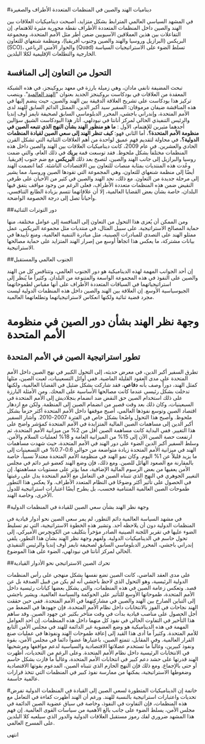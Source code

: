 

#ديناميات الهند والصين في المنظمات المتعددة الأطراف والصغيرة

في المشهد السياسي العالمي المترابط بشكل متزايد، أصبحت ديناميكيات العلاقات بين الهند والصين داخل المنظمات المتعددة الأطراف نقطة محورية مثيرة للاهتمام. إن التفاعلات بين هذين العملاقين الآسيويين ضمن أطر مثل الأمم المتحدة، ومجموعة البريكس (البرازيل وروسيا والهند والصين وجنوب أفريقيا)، ومنظمة شنغهاي للتعاون (SCO)، والحوار الأمني الرباعي (Quad) تسلط الضوء على الاستراتيجيات السياسة الخارجية والتطلعات الإقليمية لكلا البلدين.

## التحول من التعاون إلى المنافسة

تبحث المضيفة تانفي مادان، وهي زميلة بارزة في معهد بروكينجز، في هذه الشبكة المعقدة من العلاقات في بودكاست بروكينجز الجديد بعنوان "[الهند العالمية](https://www.brookings.edu/articles/india-china-dynamics-in-multilateral-and-minilateral-organizations///)". وينصب تركيز هذا بودكاست على تشريح العلاقة الدقيقة بين الهند والصين، حيث ينضم إليها في هذه المناقشة ضيفان مرموقان: السفير سيد أكبر الدين، الممثل الدائم السابق للهند لدى الأمم المتحدة، وإندراني باجشي، المحرر الدبلوماسي السابق لصحيفة تايمز أوف إنديا والرئيس التنفيذي الحالي لمركز أنانتا في نيودلهي.
أثار هذا البودكاست الشيق سؤالين أجدهما مثيرين للإهتمام، الأول : **ما هو منظور الهند بشأن النهج الذي تتبعه الصين في منظومة الأمم المتحدة؟**، أما الثاني فهو: **كيف تنظر الهند إلى سعي الصين لقيادة المنظمات الدولية؟**، في محاولة لتقديم فهم عميق لواحدة من أهم العلاقات الثنائية التي تشكل القرن الحادي والعشرين.
في عام 2009، كانت ديناميكيات العلاقات بين الهند والصين داخل هذه المنظمات مختلفاً بشكل ملحوظ. فقد توسعت قمة **بريك** في ذلك العام، والتي ضمت روسيا والبرازيل إلى جانب الهند والصين، لتصبح بعد ذلك **البريكس** مع ضم جنوب إفريقيا. وعُدت هذه المنتديات بمثابة منصات للتعاون بين الاقتصادات الناشئة. كما انضمت الهند أيضًا إلى منظمة شنغهاي للتعاون، وهي المجموعة التي تقودها الصين وروسيا، مما يشير إلى مرحلة جديدة من التعاون.
مع ذلك، نجد الهند والصين في كثير من الأحيان على طرفي النقيض ضمن هذه المنظمات متعددة الأطراف، فعلى الرغم من وجود مواقف يتفق فيها البلدان، خاصة بشأن بعض القضايا العالمية، إلا أن علاقاتهما تتسم بزيادة الطابع التنافسي، وأحياناً تصل إلى درجة الخصومة الواضحة.

##دور التوترات الثنائية

ومن الممكن أن يُعزى هذا التحول من التعاون إلى المنافسة إلى عوامل مختلفة، منها حماية المصالح الاستراتيجية. على سبيل المثال، في منتديات مثل مجموعة البريكس، عمل ممثلو الهند على التصدي للمبادرات الصينية، مثل مبادرة التنمية العالمية، ومنع تأييدها في بيانات مشتركة، ما يعكس هذا اتجاهاً أوسع من إصرار الهند المتزايد على حماية مصالحها الاستراتيجية.

##الجنوب العالمي والمستقبل

إن أحد الجوانب المهمة لهذه الديناميكية هو دور الجنوب العالمي، وتتنافس كل من الهند والصين على النفوذ في هذه المجموعة الواسعة والمتنوعة من البلدان. وكثيراً ما يُنظر إلى استراتيجياتهما في السياقات المتعددة الأطراف على أنها مقياس لطموحاتهما الجيوسياسية الأوسع. إن العلاقة بين الهند والصين داخل هذه المنظمات الدولية ليست مجرد قضية ثنائية ولكنها انعكاس لاستراتيجياتهما وتطلعاتهما العالمية.

# وجهة نظر الهند بشأن دور الصين في منظومة الأمم المتحدة

## تطور استراتيجية الصين في الأمم المتحدة

تطرق السفير أكبر الدين، في معرض حديثه، إلى التحول الكبير في نهج الصين داخل الأمم المتحدة على مدى العقود القليلة الماضية. ففي أوائل التسعينيات، لعبت الصين، مثلها كمثل الهند، دوراً وصف بأنه **دفاعي**، فقد شاركت بشكل ضئيل في القضايا العالمية، ولكنها تدخلت بشكل رئيسي عندما كانت مصالحها الأساسية على المحك. ومن الأمثلة البارزة على ذلك استخدام الصين حق النقض ضد انضمام بنجلاديش إلى الأمم المتحدة في السبعينيات، وكان ذلك بعد وقت قصير من انضمام الصين إلى المنظمة.
ولكن مع ازدهار اقتصاد الصين وتوسع نفوذها العالمي، أصبح موقفها داخل الأمم المتحدة أكثر حزماً بشكل ملحوظ. وأصبح هذا التحول واضًحا بشكل خاص في الفترة 2007-2010. وأشار السفير أكبر الدين إلى مساهمات الصين المالية المتزايدة في الأمم المتحدة كمؤشر واضح على هذا التغيير. ففي البداية كانت مساهمة الصين أقل من 2% من ميزانية الأمم المتحدة، ثم ارتفعت حصة الصين الآن إلى 15% من الميزانية العامة و 18% لعمليات السلام والأمن.
وسلط السفير أكبر الدين الضوء على دور الهند في الأمم المتحدة، حيث شهدت مساهمات الهند في ميزانية الأمم المتحدة زيادة متواضعة من حوالي 0.6-0.7% في التسعينيات إلى ما يزيد قليلاً عن 1% اليوم. وكان نمو الهند في منظومة الأمم المتحدة معتدلاً نسبياً، خاصة بالمقارنة مع الصعود الهائل للصين. ومع ذلك، فإن وضع الهند كعضو غير دائم في مجلس الأمن يعفيها من بعض الرسوم المالية الإضافية، مما يؤثر على مستويات مساهمتها.
إن التغيير الجوهري في النهج الذي تتبناه الصين في التعامل مع الأمم المتحدة يدل على رغبتها في الحصول على تأثير أكثر وضوحًا في النظام المتعدد الأطراف. ولا يعكس هذا التطور طموحات الصين العالمية المتنامية فحسب، بل يطرح أيضًا اعتبارات استراتيجية للدول الأخرى، وخاصة الهند. 

#وجهة نظر الهند بشأن سعي الصين للقيادة في المنظمات الدولية

في مشهد السياسة العالمية دائم التطور، لم يمر سعي الصين نحو أدوار قيادية في المنظمات الدولية دون أن يلاحظه أحد. وتشير هذه الخطوة الاستراتيجية، التي تم تسليط الضوء عليها في تقرير اللجنة الصينية الصادر مؤخراً بتكليف من الكونجرس الأميركي، إلى تحول حاسم في الديناميكيات الدولية. ولفهم وجهة نظر الهند بشأن هذا التطور، يلقي إندراني باجشي، المحرر الدبلوماسي السابق لصحيفة تايمز أوف إنديا والرئيس التنفيذي الحالي لمركز أنانتا في نيودلهي، الضوء على هذا الموضوع.

##تحرك الصين الاستراتيجي نحو الأدوار القيادية

على مدى العقد الماضي، كانت الصين تضع نفسها بشكل منهجي على رأس المنظمات الدولية الرئيسية، وهو التحول الذي لاحظ باجشي أنه لم يكن من قبيل الصدفة بل عن قصد. وتعكس زعامة الصين في هذه المنظمات، والتي يشكل بعضها كيانات رئيسية داخل الأمم المتحدة، طموحاتها الأوسع للتأثير على الحوكمة والسياسة العالمية.
ويشير باجشي إلى التباين الصارخ بين الهند والصين في مشاركتهما في الأمم المتحدة. ففي حين حققت الهند نجاحات في الفوز بالانتخابات داخل نظام الأمم المتحدة، فإن جهودها في الضغط من أجل الحصول على مناصب قيادية بدأت في وقت متأخر بكثير عن جهود الصين. وقد ساهم هذا التأخير في التفاوت الحالي في نفوذ كل منهما داخل هذه المنظمات.
إن أحد العوامل المهمة في هذه الديناميكية هو وضع العضوية غير الدائمة للهند في مجلس الأمن التابع للأمم المتحدة. وكثيراً ما أدى هذا القيد إلى إعاقة طموحات الهند ونفوذها في عمليات صنع القرار العالمية. وفي المقابل، تتمتع الصين، باعتبارها عضواً دائماً في مجلس الأمن، بقوة ونفوذ كبيرين، وغالباً ما تستخدم عضلاتها الاقتصادية والسياسية لدعم مواقفها ومرشحيها في الانتخابات الرئيسية داخل نظام الأمم المتحدة.
وعلى الرغم من التحديات، أظهرت الهند قدرتها على حشد دعم كبير في انتخابات الأمم المتحدة، وغالباً ما فازت بشكل حاسم أو حتى بالإجماع. ومع ذلك فإن النهج الحازم الذي تتبناه الصين، المدعوم بقوتها الاقتصادية وضغوطها الاستراتيجية، يمكنها من ممارسة نفوذ كبير في المنظمات التي تتخذ قرارات عالمية حاسمة.

#خاتمة
إن الديناميكيات المتطورة لسعي الصين إلى القيادة في المنظمات الدولية تفرض تحديات واعتبارات استراتيجية بالنسبة للهند. ورغم أن الهند أظهرت كفاءة في التعامل مع هذه المنظمات، فإن التفاوت في النفوذ، وخاصة في سياق عضوية الصين الدائمة في مجلس الأمن، يسلط الضوء على جانب بالغ الأهمية من سياسات القوى العالمية. إن فهم هذا المشهد ضروري لفك رموز مستقبل العلاقات الدولية والدور الذي سيلعبه كلا البلدين على المسرح العالمي.

انتهى
